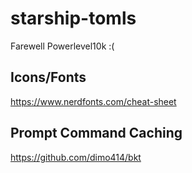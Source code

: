 # starship-tomls

Farewell Powerlevel10k :(


## Icons/Fonts

https://www.nerdfonts.com/cheat-sheet


## Prompt Command Caching

https://github.com/dimo414/bkt
